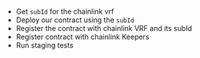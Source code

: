 - Get `subId` for the chainlink vrf
- Deploy our contract using the `subId`
- Register the contract with chainlink VRF and its subId
- Register contract with chainlink Keepers
- Run staging tests